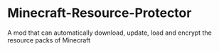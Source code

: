 # Minecraft-Resource-Protector
A mod that can automatically download, update, load and encrypt the resource packs of Minecraft
